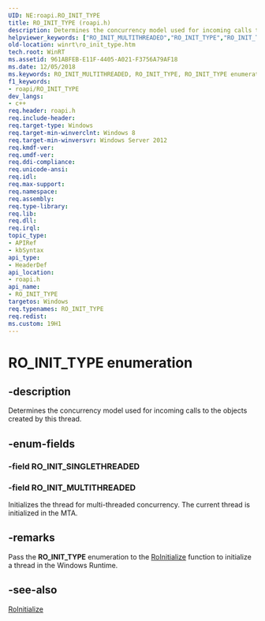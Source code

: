 ```yaml
---
UID: NE:roapi.RO_INIT_TYPE
title: RO_INIT_TYPE (roapi.h)
description: Determines the concurrency model used for incoming calls to the objects created by this thread.
helpviewer_keywords: ["RO_INIT_MULTITHREADED","RO_INIT_TYPE","RO_INIT_TYPE enumeration [Windows Runtime]","roapi/RO_INIT_MULTITHREADED","roapi/RO_INIT_TYPE","winrt.ro_init_type","winrt.winrt_init_type"]
old-location: winrt\ro_init_type.htm
tech.root: WinRT
ms.assetid: 961ABFEB-E11F-4405-A021-F3756A79AF18
ms.date: 12/05/2018
ms.keywords: RO_INIT_MULTITHREADED, RO_INIT_TYPE, RO_INIT_TYPE enumeration [Windows Runtime], roapi/RO_INIT_MULTITHREADED, roapi/RO_INIT_TYPE, winrt.ro_init_type, winrt.winrt_init_type
f1_keywords:
- roapi/RO_INIT_TYPE
dev_langs:
- c++
req.header: roapi.h
req.include-header: 
req.target-type: Windows
req.target-min-winverclnt: Windows 8
req.target-min-winversvr: Windows Server 2012
req.kmdf-ver: 
req.umdf-ver: 
req.ddi-compliance: 
req.unicode-ansi: 
req.idl: 
req.max-support: 
req.namespace: 
req.assembly: 
req.type-library: 
req.lib: 
req.dll: 
req.irql: 
topic_type:
- APIRef
- kbSyntax
api_type:
- HeaderDef
api_location:
- roapi.h
api_name:
- RO_INIT_TYPE
targetos: Windows
req.typenames: RO_INIT_TYPE
req.redist: 
ms.custom: 19H1
---
```


# RO_INIT_TYPE enumeration


## -description


Determines the concurrency model used for incoming calls to the objects created by this thread.


## -enum-fields




### -field RO_INIT_SINGLETHREADED


### -field RO_INIT_MULTITHREADED

Initializes the thread for multi-threaded concurrency. The current thread is initialized in the MTA.


## -remarks



Pass the <b>RO_INIT_TYPE</b> enumeration to the <a href="https://docs.microsoft.com/windows/desktop/api/roapi/nf-roapi-roinitialize">RoInitialize</a> function to initialize a thread in the Windows Runtime.




## -see-also




<a href="https://docs.microsoft.com/windows/desktop/api/roapi/nf-roapi-roinitialize">RoInitialize</a>
 

 

